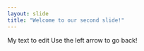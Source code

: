 ```yaml
---
layout: slide
title: "Welcome to our second slide!"
---
```

My text to edit
Use the left arrow to go back!
